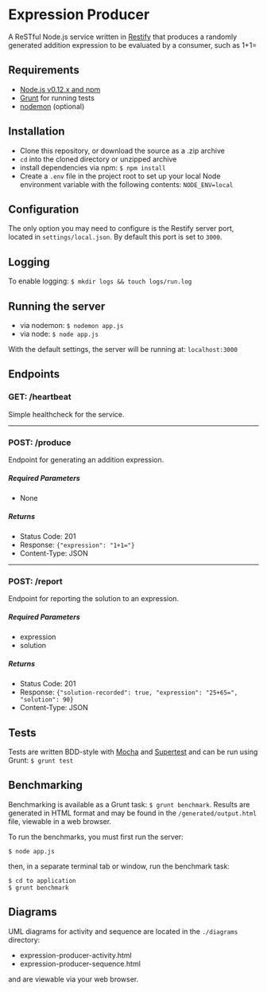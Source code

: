 # Expression Producer

A ReSTful Node.js service written in [Restify](http://mcavage.me/node-restify/) that produces a randomly generated addition expression to be evaluated by a consumer, such as 1+1=

## Requirements
 - [Node.js v0.12.x and npm](https://nodejs.org/)
 - [Grunt](http://gruntjs.com/) for running tests
 - [nodemon](https://github.com/remy/nodemon) (optional)

## Installation
 - Clone this repository, or download the source as a .zip archive
 - `cd` into the cloned directory or unzipped archive
 - install dependencies via npm: `$ npm install`
 - Create a `.env` file in the project root to set up your local Node environment variable with the following contents: `NODE_ENV=local`

## Configuration
The only option you may need to configure is the Restify server port, located in `settings/local.json`. By default this port is set to `3000`.

## Logging
To enable logging: `$ mkdir logs && touch logs/run.log`

## Running the server
 - via nodemon: `$ nodemon app.js`
 - via node: `$ node app.js`

With the default settings, the server will be running at: `localhost:3000`

## Endpoints

### GET: /heartbeat
Simple healthcheck for the service.

***

### POST: /produce
Endpoint for generating an addition expression.

##### Required Parameters
 - None

##### Returns
 - Status Code: 201
 - Response: `{"expression": "1+1="}`
 - Content-Type: JSON

***

### POST: /report
Endpoint for reporting the solution to an expression.

##### Required Parameters
 - expression
 - solution

##### Returns
 - Status Code: 201
 - Response: `{"solution-recorded": true, "expression": "25+65=", "solution": 90}`
 - Content-Type: JSON

## Tests

Tests are written BDD-style with [Mocha](http://mochajs.org/) and [Supertest](https://github.com/visionmedia/supertest) and can be run using Grunt: `$ grunt test`

## Benchmarking

Benchmarking is available as a Grunt task: `$ grunt benchmark`. Results are generated in HTML format and may be found in the `/generated/output.html` file, viewable in a web browser.

To run the benchmarks, you must first run the server:

    $ node app.js

then, in a separate terminal tab or window, run the benchmark task:

    $ cd to application
    $ grunt benchmark

## Diagrams
UML diagrams for activity and sequence are located in the `./diagrams` directory:
 
 - expression-producer-activity.html
 - expression-producer-sequence.html

and are viewable via your web browser.
